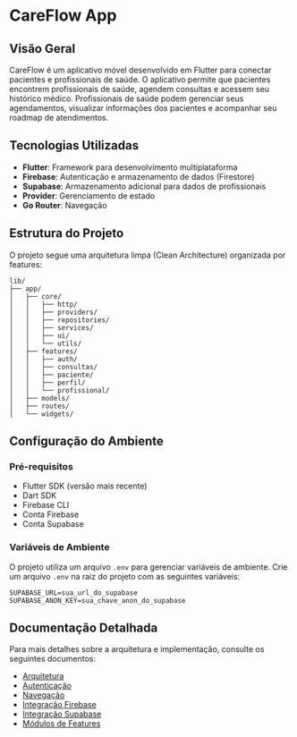 # CareFlow App

## Visão Geral

CareFlow é um aplicativo móvel desenvolvido em Flutter para conectar pacientes e profissionais de saúde. O aplicativo permite que pacientes encontrem profissionais de saúde, agendem consultas e acessem seu histórico médico. Profissionais de saúde podem gerenciar seus agendamentos, visualizar informações dos pacientes e acompanhar seu roadmap de atendimentos.

## Tecnologias Utilizadas

- **Flutter**: Framework para desenvolvimento multiplataforma
- **Firebase**: Autenticação e armazenamento de dados (Firestore)
- **Supabase**: Armazenamento adicional para dados de profissionais
- **Provider**: Gerenciamento de estado
- **Go Router**: Navegação

## Estrutura do Projeto

O projeto segue uma arquitetura limpa (Clean Architecture) organizada por features:

```
lib/
├── app/
│   ├── core/
│   │   ├── http/
│   │   ├── providers/
│   │   ├── repositories/
│   │   ├── services/
│   │   ├── ui/
│   │   └── utils/
│   ├── features/
│   │   ├── auth/
│   │   ├── consultas/
│   │   ├── paciente/
│   │   ├── perfil/
│   │   └── profissional/
│   ├── models/
│   ├── routes/
│   └── widgets/
```

## Configuração do Ambiente

### Pré-requisitos

- Flutter SDK (versão mais recente)
- Dart SDK
- Firebase CLI
- Conta Firebase
- Conta Supabase

### Variáveis de Ambiente

O projeto utiliza um arquivo `.env` para gerenciar variáveis de ambiente. Crie um arquivo `.env` na raiz do projeto com as seguintes variáveis:

```
SUPABASE_URL=sua_url_do_supabase
SUPABASE_ANON_KEY=sua_chave_anon_do_supabase
```

## Documentação Detalhada

Para mais detalhes sobre a arquitetura e implementação, consulte os seguintes documentos:

- [Arquitetura](docs/arquitetura.md)
- [Autenticação](docs/autenticacao.md)
- [Navegação](docs/navegacao.md)
- [Integração Firebase](docs/firebase.md)
- [Integração Supabase](docs/supabase.md)
- [Módulos de Features](docs/features.md)